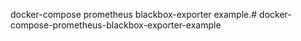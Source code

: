 docker-compose prometheus blackbox-exporter example.# docker-compose-prometheus-blackbox-exporter-example
